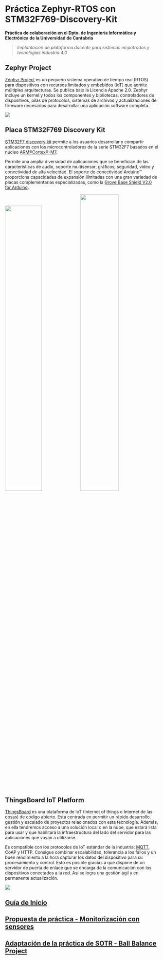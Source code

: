 # Práctica Zephyr-RTOS con STM32F769-Discovery-Kit

**Práctica de colaboración en el Dpto. de Ingeniería Informática y Electrónica de la Universidad de Cantabria**

> _Implantación de plataforma docente para sistemas empotrados y tecnologías industria 4.0_

## Zephyr Project

[Zephyr Project](https://zephyrproject.org/) es un pequeño sistema operativo de tiempo real (RTOS) para dispositivos con recursos limitados y embebidos (IoT) que admite múltiples arquitecturas. Se publica bajo la Licencia Apache 2.0. Zephyr incluye un kernel y todos los componentes y bibliotecas, controladores de dispositivos, pilas de protocolos, sistemas de archivos y actualizaciones de firmware necesarios para desarrollar una aplicación software completa.

<img src="https://01.org/sites/default/files/zephyr-new-release-v1.8-2017.png">

## Placa STM32F769 Discovery Kit

[STM32F7 discovery kit](https://www.st.com/en/evaluation-tools/32f769idiscovery.html) permite a los usuarios desarrollar y compartir aplicaciones con los microcontroladores de la serie STM32F7 basados en el núcleo [ARM®Cortex®-M7](https://www.arm.com/products/silicon-ip-cpu/cortex-m/cortex-m7).

Permite una amplia diversidad de aplicaciones que se benefician de las características de audio, soporte multisensor, gráficos, seguridad, video y conectividad de alta velocidad. El soporte de conectividad Arduino™ proporciona capacidades de expansión ilimitadas con una gran variedad de placas complementarias especializadas, como la [Grove Base Shield V2.0 for Arduino](https://www.seeedstudio.com/Base-Shield-V2.html).

<img src="https://res.cloudinary.com/rsc/image/upload/b_rgb:FFFFFF,c_pad,dpr_1.0,f_auto,q_auto,w_700/c_pad,w_700/F1231055-01" width=49%><img src="https://www.kiwi-electronics.nl/image/cache/catalog/product/k8cxcch1/SS-103030000_1-1280x853h.jpg" width=50%>

## ThingsBoard IoT Platform

[ThingsBoard](https://thingsboard.io/) es una plataforma de IoT (Internet of things o Internet de las cosas) de código abierto. Está centrada en permitir un rápido desarrollo, gestión y escalado de proyectos relacionados con esta tecnología. Además, en ella tendremos acceso a una solución local o en la nube, que estará lista para usar y que habilitará la infraestructura del lado del servidor para las aplicaciones que vayan a utilizarse.

Es compatible con los protocolos de IoT estándar de la industria: [MQTT](https://mqtt.org/), CoAP y HTTP. Consigue combinar escalabilidad, tolerancia a los fallos y un buen rendimiento a la hora capturar los datos del dispositivo para su procesamiento y control. Esto es posible gracias a que dispone de un servidor de puerta de enlace que se encarga de la comunicación con los dispositivos conectados a la red. Así se logra una gestión ágil y en permanente actualización.

<img src="https://thingsboard.io/images/install/thingsboard-ce-smart-energy.png">

## [Guía de Inicio](GUIA_INICIO.md)

## [Propuesta de práctica - Monitorización con sensores](PROPUESTA_PRACTICA.md)

## [Adaptación de la práctica de SOTR - Ball Balance Project](ADAPTACION_PRACTICA_SOTR.md)
